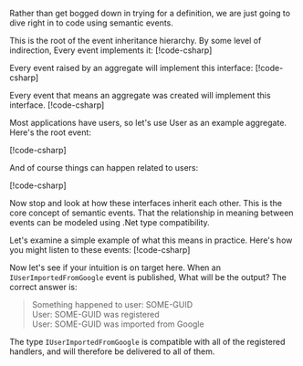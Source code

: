 ﻿Rather than get bogged down in trying for a definition, we are just going to dive right in to code using semantic events.

This is the root of the event inheritance hierarchy. By some level of indirection, Every event implements it:
[!code-csharp[](introduction.cs#IEvent)]

Every event raised by an aggregate will implement this interface:
[!code-csharp[](introduction.cs#IAggregateEvent)]

Every event that means an aggregate was created will implement this interface.
[!code-csharp[](introduction.cs#IAggregateCreatedEvent)]

Most applications have users, so let's use User as an example aggregate. Here's the root event: 

[!code-csharp[](introduction.cs#IUserEvent)]

And of course things can happen related to users: 

[!code-csharp[](introduction.cs#UserEvents1)]

Now stop and look at how these interfaces inherit each other. This is the core concept of semantic events. That the relationship in meaning between events can be modeled using .Net type compatibility.


Let's examine a simple example of what this means in practice. Here's how you might listen to these events:
[!code-csharp[](introduction.cs#UserEventRegistration)]

Now let's see if your intuition is on target here. When an `IUserImportedFromGoogle` event is published, What will be the output?
The correct answer is: 

>Something happened to user: SOME-GUID  
>User: SOME-GUID was registered  
>User: SOME-GUID was imported from Google

The type `IUserImportedFromGoogle` is compatible with all of the registered handlers, and will therefore be delivered to all of them.

